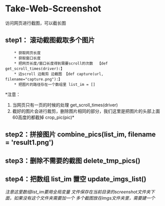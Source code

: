 # Take-Web-Screenshot
访问网页进行截图，可以截长图


## step1： 滚动截图截取多个图片
		* 获取网页长度
		* 获取窗口长度
		* 把网页长度/窗口长度得到需要scroll的次数  【def get_scroll_times(driver):】
		* 边scroll 边裁剪 边截图 【def capture(url, filename="capture.png"):】
		* 把图片的路径存在一个数组里 list_im = []    
*注意：
1. 当网页只有一页的时候的处理 get_scroll_times(driver)
2. 截好的图片会进行裁剪，删除图片相同的部分，我们这里是把图片的头部上面60高度的都截掉 crop_pic(pic)*

## step2：拼接图片 combine_pics(list_im, filename = 'result1.png')
	
## step3：删除不需要的截图 delete_tmp_pics()
	
## step4：把数组 list_im 置空 update_imgs_list()
*注意这里数组list_im要用全局变量
文件保存在当前目录的screenshot文件夹下面，如果没有这个文件夹需要加一个
多个截图放在imgs文件夹里，需要建一个*
